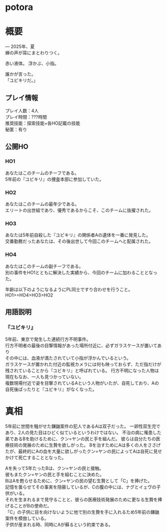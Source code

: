 # potora
# 概要
― 2025年、夏  
蝉の声が耳にまとわりつく。  

赤い液体。 
浮かぶ、小指。  

誰かが言った。  
「ユビキリだ。」  
  

## プレイ情報
プレイ人数：4人  
プレイ時間：???時間  
推奨技能：探索技能+各HO記載の技能  
秘匿：有り  

## 公開HO
### HO1
あなたはこのチームのチーフである。  
5年前の『ユビキリ』の捜査本部に参加していた。  

### HO2
あなたはこのチームの最年少である。  
エリートの出世組であり、優秀であるからこそ、このチームに抜擢された。  

### HO3
あなたは5年前自殺した『ユビキリ』の関係者Aの遺体を一番に発見した。  
交番勤務だったあなたは、その後出世して今回このチームへと配属された。  

### HO4
あなたはこのチームの副チーフである。  
別の事件をHO1とともに解決した実績から、今回のチームに加わることとなった。  


年齢は以下のようになるようにPL同士ですり合わせを行うこと。  
HO1>=HO4>HO3>HO2  


## 用語説明
### 『ユビキリ』 
5年前、東京で発生した連続行方不明事件。  
行方不明者の最後の目撃情報があった場所付近に、必ずガラスケースが置いてあり  
その中には、血液が満たされていて小指が浮かんでいるという。  
ガラスケースが置かれた付近の監視カメラには何も映っておらず、ただ指だけが残されていることから『ユビキリ』と呼ばれている。
行方不明になった人物は現在もなお、一人も見つかっていない。  
複数現場付近で姿を目撃されているAという人物がいたが、自死しており、Aの自死後ぱったりと『ユビキリ』がなくなった。

# 真相
5年前に世間を騒がせた鎌鼬案件の犯人であるAは双子だった。
一卵性双生児であり、2人の見た目はひどく似ているというわけではない。
不治の病に罹患した弟であるBを助けるために、クン=ヤンの民と手を組んだ。
彼らは自分たちの医療技術の発展のために生贄を欲しがった。
Bを治すためにAは多くの人をささげたが、最終的にAの血を大量に欲しがったクン=ヤンの民によってAは自死に見せかけて死亡することとなった。  
  
Aを失って5年たったBは、クン=ヤンの民と接触。  
彼もまたクン=ヤンの民と手を組むことに決めた。  
BはAを甦らせるために、クン=ヤンの民の望む生贄として「C」を捧げた。  
記憶を曇らせてその事実を隠蔽しているが、Cの腹の中には、ナグとイェヴの子供がいる。  
それを生まれるまで見守ることと、彼らの医療技術発展のために更なる生贄を捧げることがBの使命だ。  
「C」の子供に目を向けないように他で別の生贄を手に入れるため5年前の鎌鼬案件を模倣している。  
子供が産まれる時、同時にAが蘇るという約束である。  







